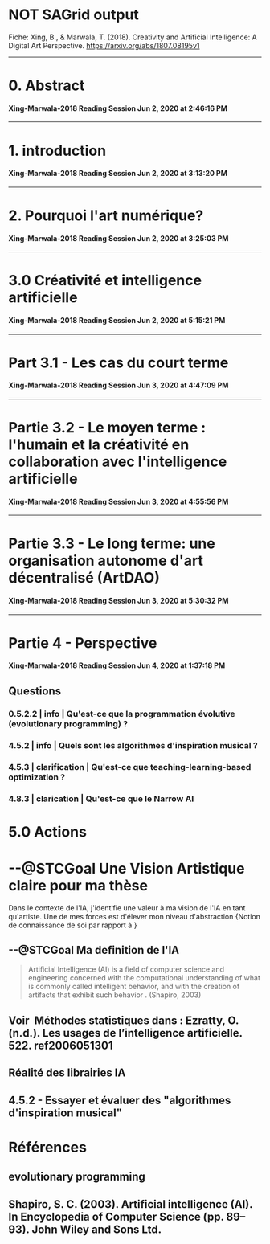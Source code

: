 # NOT SAGrid output

Fiche: Xing, B., & Marwala, T. (2018). Creativity and Artificial Intelligence: A Digital Art Perspective. https://arxiv.org/abs/1807.08195v1


______
# 0. Abstract
#### Xing-Marwala-2018 Reading Session Jun 2, 2020 at 2:46:16 PM 



______

# 1. introduction
#### Xing-Marwala-2018 Reading Session Jun 2, 2020 at 3:13:20 PM 



______

# 2. Pourquoi l'art numérique?  

#### Xing-Marwala-2018 Reading Session Jun 2, 2020 at 3:25:03 PM 


______

# 3.0 Créativité et intelligence artificielle

#### Xing-Marwala-2018 Reading Session Jun 2, 2020 at 5:15:21 PM 







______
# Part 3.1 - Les cas du court terme
#### Xing-Marwala-2018 Reading Session Jun 3, 2020 at 4:47:09 PM 

______
# Partie 3.2 - Le moyen terme : l'humain et la créativité en collaboration avec l'intelligence artificielle
#### Xing-Marwala-2018 Reading Session Jun 3, 2020 at 4:55:56 PM 




______
# Partie 3.3 - Le long terme: une organisation autonome d'art décentralisé (ArtDAO)

#### Xing-Marwala-2018 Reading Session Jun 3, 2020 at 5:30:32 PM 


______
# Partie 4 - Perspective
#### Xing-Marwala-2018 Reading Session Jun 4, 2020 at 1:37:18 PM 


## Questions

###  0.5.2.2 | info | Qu'est-ce que la programmation évolutive (evolutionary programming) ?

### 4.5.2  | info |  Quels sont les algorithmes d'inspiration musical ?
 
### 4.5.3  | clarification | Qu'est-ce que teaching-learning-based optimization ?

### 4.8.3  | clarication | Qu'est-ce que le Narrow AI 

# 5.0 Actions

# --@STCGoal  Une **Vision Artistique** claire pour ma thèse

Dans le contexte de l'IA, j'identifie une valeur à ma vision de l'IA en tant qu'artiste.  Une de mes forces est d'élever mon niveau d'abstraction {Notion de connaissance de soi par rapport à }
## --@STCGoal Ma definition de l'IA

>Artificial Intelligence (AI) is a field of computer science and engineering concerned with the computational understanding of what is commonly called intelligent behavior, and with the creation of artifacts that exhibit such behavior  .
>(Shapiro, 2003)

## Voir  **Méthodes statistiques** dans : Ezratty, O. (n.d.). Les usages de l’intelligence artificielle. 522. ref2006051301

## Réalité des librairies IA

## 4.5.2 - Essayer et évaluer des "algorithmes d'inspiration musical"


# Références

## evolutionary programming
## Shapiro, S. C. (2003). Artificial intelligence (AI). In Encyclopedia of Computer Science (pp. 89–93). John Wiley and Sons Ltd.

